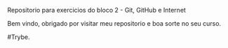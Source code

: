 Repositorio para exercicios do bloco 2 - Git, GitHub e Internet

Bem vindo, obrigado por visitar meu repositorio e boa sorte no seu curso.

#Trybe.
